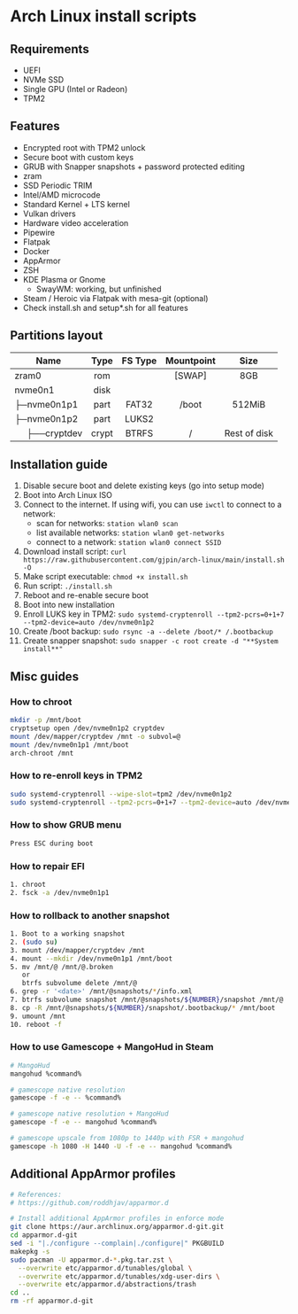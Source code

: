 # Arch Linux install scripts
## Requirements
- UEFI
- NVMe SSD
- Single GPU (Intel or Radeon)
- TPM2

## Features
- Encrypted root with TPM2 unlock
- Secure boot with custom keys
- GRUB with Snapper snapshots + password protected editing
- zram
- SSD Periodic TRIM
- Intel/AMD microcode
- Standard Kernel + LTS kernel
- Vulkan drivers
- Hardware video acceleration
- Pipewire
- Flatpak
- Docker
- AppArmor
- ZSH
- KDE Plasma or Gnome
   - SwayWM: working, but unfinished
- Steam / Heroic via Flatpak with mesa-git (optional)
- Check install.sh and setup*.sh for all features

## Partitions layout
| Name                                                 | Type  | FS Type | Mountpoint |      Size     |
| ---------------------------------------------------- | :---: | :-----: | :--------: | :-----------: |
| zram0                                                | rom   |         |   [SWAP]   |      8GB      |
| nvme0n1                                              | disk  |         |            |               |
| ├─nvme0n1p1                                          | part  |  FAT32  |    /boot   |    512MiB     |
| ├─nvme0n1p2                                          | part  |  LUKS2  |            |               |
| &nbsp;&nbsp;&nbsp;&nbsp;&nbsp;├──cryptdev            | crypt |  BTRFS  |     /      |  Rest of disk |

## Installation guide
1. Disable secure boot and delete existing keys (go into setup mode)
2. Boot into Arch Linux ISO
3. Connect to the internet. If using wifi, you can use `iwctl` to connect to a network:
   - scan for networks: `station wlan0 scan`
   - list available networks: `station wlan0 get-networks`
   - connect to a network: `station wlan0 connect SSID`
4. Download install script: `curl https://raw.githubusercontent.com/gjpin/arch-linux/main/install.sh -O`
5. Make script executable: `chmod +x install.sh`
6. Run script: `./install.sh`
7. Reboot and re-enable secure boot
8. Boot into new installation
9. Enroll LUKS key in TPM2: `sudo systemd-cryptenroll --tpm2-pcrs=0+1+7 --tpm2-device=auto /dev/nvme0n1p2`
10. Create /boot backup: `sudo rsync -a --delete /boot/* /.bootbackup`
11. Create snapper snapshot: `sudo snapper -c root create -d "**System install**"`

## Misc guides
### How to chroot
```bash
mkdir -p /mnt/boot
cryptsetup open /dev/nvme0n1p2 cryptdev
mount /dev/mapper/cryptdev /mnt -o subvol=@
mount /dev/nvme0n1p1 /mnt/boot
arch-chroot /mnt
```

### How to re-enroll keys in TPM2
```bash
sudo systemd-cryptenroll --wipe-slot=tpm2 /dev/nvme0n1p2
sudo systemd-cryptenroll --tpm2-pcrs=0+1+7 --tpm2-device=auto /dev/nvme0n1p2
```

### How to show GRUB menu
```bash
Press ESC during boot 
```

### How to repair EFI
```bash
1. chroot
2. fsck -a /dev/nvme0n1p1
```

### How to rollback to another snapshot
```bash
1. Boot to a working snapshot
2. (sudo su)
3. mount /dev/mapper/cryptdev /mnt
4. mount --mkdir /dev/nvme0n1p1 /mnt/boot
5. mv /mnt/@ /mnt/@.broken
   or
   btrfs subvolume delete /mnt/@
6. grep -r '<date>' /mnt/@snapshots/*/info.xml
7. btrfs subvolume snapshot /mnt/@snapshots/${NUMBER}/snapshot /mnt/@
8. cp -R /mnt/@snapshots/${NUMBER}/snapshot/.bootbackup/* /mnt/boot
9. umount /mnt
10. reboot -f
```

### How to use Gamescope + MangoHud in Steam
```bash
# MangoHud
mangohud %command%

# gamescope native resolution
gamescope -f -e -- %command%

# gamescope native resolution + MangoHud
gamescope -f -e -- mangohud %command%

# gamescope upscale from 1080p to 1440p with FSR + mangohud
gamescope -h 1080 -H 1440 -U -f -e -- mangohud %command%
```

## Additional AppArmor profiles
```bash
# References:
# https://github.com/roddhjav/apparmor.d

# Install additional AppArmor profiles in enforce mode
git clone https://aur.archlinux.org/apparmor.d-git.git
cd apparmor.d-git
sed -i "|./configure --complain|./configure|" PKGBUILD
makepkg -s
sudo pacman -U apparmor.d-*.pkg.tar.zst \
  --overwrite etc/apparmor.d/tunables/global \
  --overwrite etc/apparmor.d/tunables/xdg-user-dirs \
  --overwrite etc/apparmor.d/abstractions/trash
cd ..
rm -rf apparmor.d-git
```